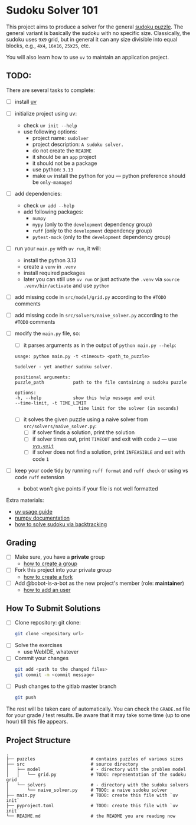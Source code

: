# Sudoku Solver 101

This project aims to produce a solver for the general [sudoku puzzle](https://en.wikipedia.org/wiki/Sudoku). The general variant is basically the sudoku with no specific size. Classically, the sudoku uses `9`x`9` grid, but in general it can any size divisible into equal blocks, e.g., `4`x`4`, `16`x`16`, `25`x`25`, etc.

You will also learn how to use `uv` to maintain an application project.

## TODO: 

There are several tasks to complete:
- [ ] install [uv](https://docs.astral.sh/uv/getting-started/installation/)
- [ ] initialize project using uv:
    - check `uv init --help`
    - use following options:
      - project name: `sudolver`
      - project description: `A sudoku solver.`
      - do not create the `README`
      - it should be an `app` project
      - it should not be a package
      - use python: `3.13`
      - make `uv` install the python for you — python preference should be `only-managed`
- [ ] add dependencies:
    - check `uv add --help`
    - add following packages:
        - `numpy`
        - `mypy` (only to the `development` dependency group)
        - `ruff` (only to the `development` dependency group)
        - `pytest-mock` (only to the `development` dependency group)
- [ ] run your `main.py` with `uv run`, it will:
    - install the python 3.13
    - create a `venv` in `.venv` 
    - install required packages 
    - later you can still use `uv run` or just activate the `.venv` via `source .venv/bin/activate` and use `python`
- [ ] add missing code in `src/model/grid.py` according to the `#TODO` comments
- [ ] add missing code in `src/solvers/naive_solver.py` according to the `#TODO` comments
- [ ] modify the `main.py` file, so:
    - [ ] it parses arguments as in the output of `python main.py --help`:

    ```
    usage: python main.py -t <timeout> <path_to_puzzle>

    Sudolver - yet another sudoku solver.

    positional arguments:
    puzzle_path           path to the file containing a sudoku puzzle

    options:
    -h, --help            show this help message and exit
    --time-limit, -t TIME_LIMIT
                            time limit for the solver (in seconds)
    ```

    - [ ] it solves the given puzzle using a naive solver from `src/solvers/naive_solver.py`:
      - [ ] if solver finds a solution, print the solution
      - [ ] if solver times out, print `TIMEOUT` and exit with code `2` — use [`sys.exit` ](https://docs.python.org/3/library/sys.html#sys.exit)
      - [ ] if solver does not find a solution, print `INFEASIBLE` and exit with code `1`
- [ ] keep your code tidy by running `ruff format` and `ruff check` or using vs code `ruff` extension
    - bobot won't give points if your file is not well formatted 

Extra materials:
- [uv usage guide](https://docs.astral.sh/uv/guides/projects/) 
- [numpy documentation](https://numpy.org/doc/stable/user/absolute_beginners.html)
- [how to solve sudoku via backtracking](https://www.geeksforgeeks.org/sudoku-backtracking-7/)

## Grading

* [ ] Make sure, you have a **private** group
  * [how to create a group](https://docs.gitlab.com/ee/user/group/#create-a-group)
* [ ] Fork this project into your private group
  * [how to create a fork](https://docs.gitlab.com/ee/user/project/repository/forking_workflow.html#creating-a-fork)
* [ ] Add @bobot-is-a-bot as the new project's member (role: **maintainer**)
  * [how to add an user](https://docs.gitlab.com/ee/user/project/members/index.html#add-a-user)

## How To Submit Solutions

* [ ] Clone repository: git clone:
    ```bash
    git clone <repository url>
    ```
* [ ] Solve the exercises
    * use WebIDE, whatever
* [ ] Commit your changes
    ```bash
    git add <path to the changed files>
    git commit -m <commit message>
    ```
* [ ] Push changes to the gitlab master branch
    ```bash
    git push 
    ```

The rest will be taken care of automatically. You can check the `GRADE.md` file for your grade / test results. Be aware that it may take some time (up to one hour) till this file appears.


## Project Structure

    .
    ├── puzzles                     # contains puzzles of various sizes
    ├── src                         # source directory
    │   ├── model                   # - directory with the problem model 
    │   │   └── grid.py             # TODO: representation of the sudoku grid
    │   └── solvers                 # - directory with the sudoku solvers
    │       └── naive_solver.py     # TODO: a naive sudoku solver
    ├── main.py                     # TODO: create this file with `uv init`
    ├── pyproject.toml              # TODO: create this file with `uv init`
    └── README.md                   # the README you are reading now
    